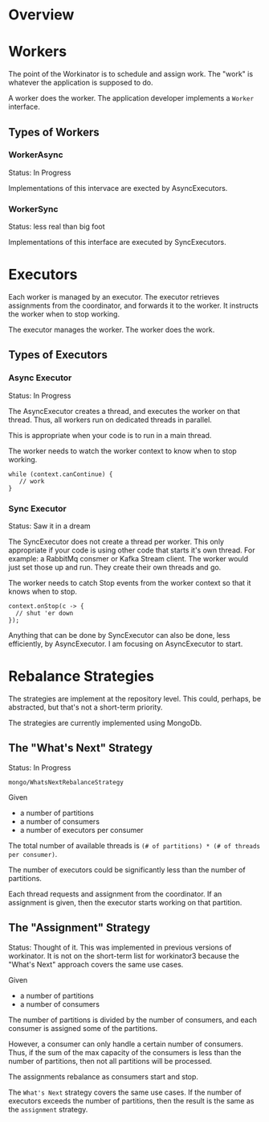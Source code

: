
# Overview

# Workers

The point of the Workinator is to schedule and assign work. The "work" is whatever the application is supposed to do.

A worker does the worker. The application developer implements a `Worker` interface.

## Types of Workers

### WorkerAsync

Status: In Progress

Implementations of this intervace are exected by AsyncExecutors.

### WorkerSync

Status: less real than big foot

Implementations of this interface are executed by SyncExecutors.

# Executors

Each worker is managed by an executor. The executor retrieves assignments from the coordinator, and forwards it to the worker. It instructs the worker when to stop working.

The executor manages the worker. The worker does the work.

## Types of Executors

### Async Executor

Status: In Progress

The AsyncExecutor creates a thread, and executes the worker on that thread. Thus, all workers run on dedicated threads in parallel.

This is appropriate when your code is to run in a main thread.

The worker needs to watch the worker context to know when to stop working.

```
while (context.canContinue) {
   // work
}
```

### Sync Executor

Status: Saw it in a dream

The SyncExecutor does not create a thread per worker. This only appropriate if your code is using other code that starts it's own thread. For example: a RabbitMq consmer or Kafka Stream client. The worker would just set those up and run. They create their own threads and go.

The worker needs to catch Stop events from the worker context so that it knows when to stop.

```
context.onStop(c -> {
  // shut 'er down
});
```

Anything that can be done by SyncExecutor can also be done, less efficiently, by AsyncExecutor. I am focusing on AsyncExecutor to start.


# Rebalance Strategies

The strategies are implement at the repository level. This could, perhaps, be abstracted, but that's not a short-term priority.

The strategies are currently implemented using MongoDb.

## The "What's Next" Strategy

Status: In Progress

`mongo/WhatsNextRebalanceStrategy`

Given

* a number of partitions
* a number of consumers
* a number of executors per consumer

The total number of available threads is `(# of partitions) * (# of threads per consumer)`.

The number of executors could be significantly less than the number of partitions.

Each thread requests and assignment from the coordinator. If an assignment is given, then the executor starts working on that partition.


## The "Assignment" Strategy

Status: Thought of it. This was implemented in previous versions of workinator. It is not on the short-term list for workinator3 because the "What's Next" approach covers the same use cases.

Given

* a number of partitions
* a number of consumers

The number of partitions is divided by the number of consumers, and each consumer is assigned some of the partitions.

However, a consumer can only handle a certain number of consumers. Thus, if the sum of the max capacity of the consumers is less than the number of partitions, then not all partitions will be processed.

The assignments rebalance as consumers start and stop.

The `What's Next` strategy covers the same use cases. If the number of executors exceeds the number of partitions, then the result is the same as the `assignment` strategy.


